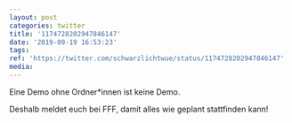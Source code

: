 ```yaml
---
layout: post
categories: twitter
title: '1174728202947846147'
date: '2019-09-19 16:53:23'
tags: 
ref: 'https://twitter.com/schwarzlichtwue/status/1174728202947846147'
media:
---
```

Eine Demo ohne Ordner\*innen ist keine Demo.

Deshalb meldet euch bei FFF, damit alles wie geplant stattfinden kann!